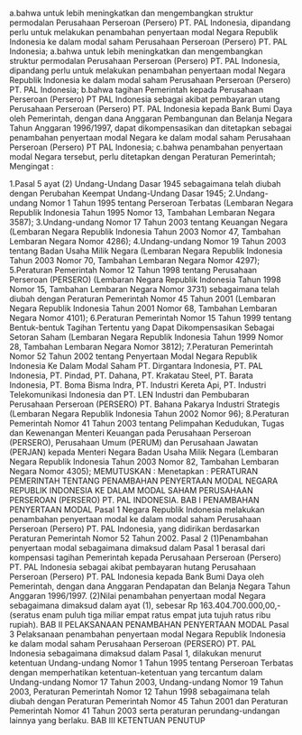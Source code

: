  a.bahwa untuk lebih meningkatkan dan mengembangkan struktur permodalan Perusahaan Perseroan (Persero) PT. PAL Indonesia, dipandang perlu untuk melakukan penambahan penyertaan modal Negara Republik Indonesia ke dalam modal saham Perusahaan Perseroan (Persero) PT. PAL Indonesia; a.bahwa untuk lebih meningkatkan dan mengembangkan struktur permodalan Perusahaan Perseroan (Persero) PT. PAL Indonesia, dipandang perlu untuk melakukan penambahan penyertaan modal Negara Republik Indonesia ke dalam modal saham Perusahaan Perseroan (Persero) PT. PAL Indonesia;
b.bahwa tagihan Pemerintah kepada Perusahaan Perseroan (Persero) PT PAL Indonesia sebagai akibat pembayaran utang Perusahaan Perseroan (Persero) PT. PAL Indonesia kepada Bank Bumi Daya oleh Pemerintah, dengan dana Anggaran Pembangunan dan Belanja Negara Tahun Anggaran 1996/1997, dapat dikompensasikan dan ditetapkan sebagai penambahan penyertaan modal Negara ke dalam modal saham Perusahaan Perseroan (Persero) PT PAL Indonesia;
c.bahwa penambahan penyertaan modal Negara tersebut, perlu ditetapkan dengan Peraturan Pemerintah;
Mengingat :

1.Pasal 5 ayat (2) Undang-Undang Dasar 1945 sebagaimana telah diubah dengan Perubahan Keempat Undang-Undang Dasar 1945;
2.Undang-undang Nomor 1 Tahun 1995 tentang Perseroan Terbatas (Lembaran Negara Republik Indonesia Tahun 1995 Nomor 13, Tambahan Lembaran Negara 3587);
3.Undang-undang Nomor 17 Tahun 2003 tentang Keuangan Negara (Lembaran Negara Republik Indonesia Tahun 2003 Nomor 47, Tambahan Lembaran Negara Nomor 4286);
4.Undang-undang Nomor 19 Tahun 2003 tentang Badan Usaha Milik Negara (Lembaran Negara Republik Indonesia Tahun 2003 Nomor 70, Tambahan Lembaran Negara Nomor 4297);
5.Peraturan Pemerintah Nomor 12 Tahun 1998 tentang Perusahaan Perseroan (PERSERO) (Lembaran Negara Republik Indonesia Tahun 1998 Nomor 15, Tambahan Lembaran Negara Nomor 3731) sebagaimana telah diubah dengan Peraturan Pemerintah Nomor 45 Tahun 2001 (Lembaran Negara Republik Indonesia Tahun 2001 Nomor 68, Tambahan Lembaran Negara Nomor 4101);
6.Peraturan Pemerintah Nomor 15 Tahun 1999 tentang Bentuk-bentuk Tagihan Tertentu yang Dapat Dikompensasikan Sebagai Setoran Saham (Lembaran Negara Republik Indonesia Tahun 1999 Nomor 28, Tambahan Lembaran Negara Nomor 3812);
7.Peraturan Pemerintah Nomor 52 Tahun 2002 tentang Penyertaan Modal Negara Republik Indonesia Ke Dalam Modal Saham PT. Dirgantara Indonesia, PT. PAL Indonesia, PT. Pindad, PT. Dahana, PT. Krakatau Steel, PT. Barata Indonesia, PT. Boma Bisma Indra, PT. Industri Kereta Api, PT. Industri Telekomunikasi Indonesia dan PT. LEN Industri dan Pembubaran Perusahaan Perseroan (PERSERO) PT. Bahana Pakarya Industri Strategis (Lembaran Negara Republik Indonesia Tahun 2002 Nomor 96);
8.Peraturan Pemerintah Nomor 41 Tahun 2003 tentang Pelimpahan Kedudukan, Tugas dan Kewenangan Menteri Keuangan pada Perusahaan Perseroan (PERSERO), Perusahaan Umum (PERUM) dan Perusahaan Jawatan (PERJAN) kepada Menteri Negara Badan Usaha Milik Negara (Lembaran Negara Republik Indonesia Tahun 2003 Nomor 82, Tambahan Lembaran Negara Nomor 4305);
MEMUTUSKAN :
 Menetapkan : PERATURAN PEMERINTAH TENTANG PENAMBAHAN PENYERTAAN MODAL NEGARA REPUBLIK INDONESIA KE DALAM MODAL SAHAM PERUSAHAAN PERSEROAN (PERSERO) PT. PAL INDONESIA. BAB I PENAMBAHAN PENYERTAAN MODAL Pasal 1 Negara Republik Indonesia melakukan penambahan penyertaan modal ke dalam modal saham Perusahaan Perseroan (Persero) PT. PAL Indonesia, yang didirikan berdasarkan Peraturan Pemerintah Nomor 52 Tahun 2002. Pasal 2 (1)Penambahan penyertaan modal sebagaimana dimaksud dalam Pasal 1 berasal dari kompensasi tagihan Pemerintah kepada Perusahaan Perseroan (Persero) PT. PAL Indonesia sebagai akibat pembayaran hutang Perusahaan Perseroan (Persero) PT. PAL Indonesia kepada Bank Bumi Daya oleh Pemerintah, dengan dana Anggaran Pendapatan dan Belanja Negara Tahun Anggaran 1996/1997. (2)Nilai penambahan penyertaan modal Negara sebagaimana dimaksud dalam ayat (1), sebesar Rp 163.404.700.000,00,- (seratus enam puluh tiga miliar empat ratus empat juta tujuh ratus ribu rupiah). BAB II PELAKSANAAN PENAMBAHAN PENYERTAAN MODAL Pasal 3 Pelaksanaan penambahan penyertaan modal Negara Republik Indonesia ke dalam modal saham Perusahaan Perseroan (PERSERO) PT. PAL Indonesia sebagaimana dimaksud dalam Pasal 1, dilakukan menurut ketentuan Undang-undang Nomor 1 Tahun 1995 tentang Perseroan Terbatas dengan memperhatikan ketentuan-ketentuan yang tercantum dalam Undang-undang Nomor 17 Tahun 2003, Undang-undang Nomor 19 Tahun 2003, Peraturan Pemerintah Nomor 12 Tahun 1998 sebagaimana telah diubah dengan Peraturan Pemerintah Nomor 45 Tahun 2001 dan Peraturan Pemerintah Nomor 41 Tahun 2003 serta peraturan perundang-undangan lainnya yang berlaku. BAB III KETENTUAN PENUTUP